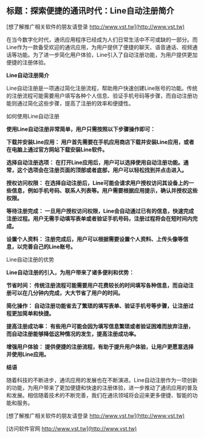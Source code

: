 ## **标题：探索便捷的通讯时代：Line自动注册简介**

[想了解推广相关软件的朋友请登录 http://www.vst.tw](http://www.vst.tw)

在当今数字化时代，通讯应用程序已经成为人们日常生活中不可或缺的一部分。而Line作为一款备受欢迎的通讯应用，为用户提供了便捷的聊天、语音通话、视频通话等功能。为了进一步简化用户体验，Line引入了自动注册功能，为用户提供更加便捷的注册体验。

**Line自动注册简介**

Line自动注册是一项通过简化注册流程，帮助用户快速创建Line账号的功能。传统的注册流程可能需要用户填写各种个人信息、验证手机号码等步骤，而自动注册功能则通过简化这些步骤，提高了注册的效率和便捷性。

如何使用Line自动注册

**使用Line自动注册非常简单，用户只需按照以下步骤操作即可：**

**下载并安装Line应用： 用户首先需要在手机应用商店下载并安装Line应用，或者在电脑上通过官方网站下载安装Line软件。**

**选择自动注册选项： 在打开Line应用后，用户可以选择使用自动注册功能。通常，这个选项会在注册页面的顶部或者底部，用户可以轻松找到并点击进入。**

**授权访问权限： 在选择自动注册后，Line可能会请求用户授权访问其设备上的一些信息，例如手机号码、联系人列表等。用户需要根据应用提示，确认并授权这些权限。**

**等待注册完成： 一旦用户授权访问权限，Line会自动通过已有的信息，快速完成注册过程。用户无需手动填写表单或者验证手机号码，注册过程将会在短时间内完成。**

**设置个人资料： 注册完成后，用户可以根据需要设置个人资料、上传头像等信息，以完善自己的Line账号。**

Line自动注册的优势

**Line自动注册的引入，为用户带来了诸多便利和优势：**

**节省时间： 传统注册流程可能需要用户花费较长的时间填写各种信息，而自动注册可以在几分钟内完成，大大节省了用户的时间。**

**简化操作： 自动注册功能省去了繁琐的填写表单、验证手机号等步骤，让注册过程更加简单和快捷。**

**提高注册成功率： 有些用户可能会因为填写信息繁琐或者验证困难而放弃注册，而自动注册能够降低这种情况的发生，提高注册成功率。**

**增强用户体验： 提供便捷的注册流程，有助于提升用户体验，让用户更愿意选择并使用Line应用。**

**结语**

随着科技的不断进步，通讯应用的发展也在不断演进。Line自动注册作为一项创新的功能，为用户带来了更加便捷和快速的注册体验，进一步推动了通讯应用的普及和发展。相信随着技术的不断完善，我们在通讯领域将会迎来更多便捷、智能的功能和服务。

[想了解推广相关软件的朋友请登录 http://www.vst.tw](http://www.vst.tw)


[访问软件官网 http://www.vst.tw](http://www.vst.tw)
